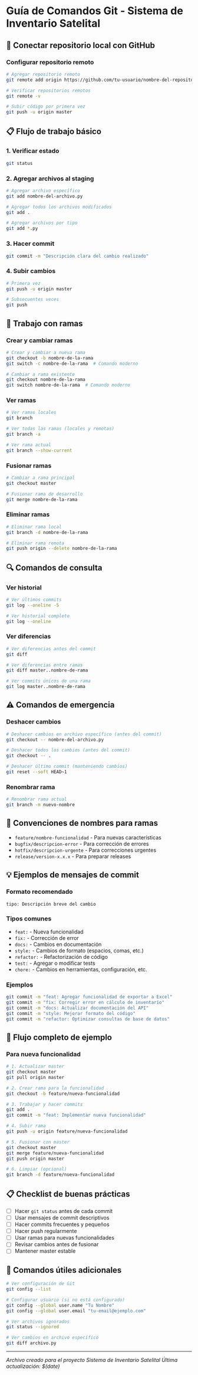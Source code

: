 # Guía de Comandos Git - Sistema de Inventario Satelital

## 🔗 Conectar repositorio local con GitHub

### Configurar repositorio remoto
```bash
# Agregar repositorio remoto
git remote add origin https://github.com/tu-usuario/nombre-del-repositorio.git

# Verificar repositorios remotos
git remote -v

# Subir código por primera vez
git push -u origin master
```

## 📋 Flujo de trabajo básico

### 1. Verificar estado
```bash
git status
```

### 2. Agregar archivos al staging
```bash
# Agregar archivo específico
git add nombre-del-archivo.py

# Agregar todos los archivos modificados
git add .

# Agregar archivos por tipo
git add *.py
```

### 3. Hacer commit
```bash
git commit -m "Descripción clara del cambio realizado"
```

### 4. Subir cambios
```bash
# Primera vez
git push -u origin master

# Subsecuentes veces
git push
```

## 🌿 Trabajo con ramas

### Crear y cambiar ramas
```bash
# Crear y cambiar a nueva rama
git checkout -b nombre-de-la-rama
git switch -c nombre-de-la-rama  # Comando moderno

# Cambiar a rama existente
git checkout nombre-de-la-rama
git switch nombre-de-la-rama  # Comando moderno
```

### Ver ramas
```bash
# Ver ramas locales
git branch

# Ver todas las ramas (locales y remotas)
git branch -a

# Ver rama actual
git branch --show-current
```

### Fusionar ramas
```bash
# Cambiar a rama principal
git checkout master

# Fusionar rama de desarrollo
git merge nombre-de-la-rama
```

### Eliminar ramas
```bash
# Eliminar rama local
git branch -d nombre-de-la-rama

# Eliminar rama remota
git push origin --delete nombre-de-la-rama
```

## 🔍 Comandos de consulta

### Ver historial
```bash
# Ver últimos commits
git log --oneline -5

# Ver historial completo
git log --oneline
```

### Ver diferencias
```bash
# Ver diferencias antes del commit
git diff

# Ver diferencias entre ramas
git diff master..nombre-de-rama

# Ver commits únicos de una rama
git log master..nombre-de-rama
```

## ⚠️ Comandos de emergencia

### Deshacer cambios
```bash
# Deshacer cambios en archivo específico (antes del commit)
git checkout -- nombre-del-archivo.py

# Deshacer todos los cambios (antes del commit)
git checkout -- .

# Deshacer último commit (manteniendo cambios)
git reset --soft HEAD~1
```

### Renombrar rama
```bash
# Renombrar rama actual
git branch -m nuevo-nombre
```

## 📝 Convenciones de nombres para ramas

- `feature/nombre-funcionalidad` - Para nuevas características
- `bugfix/descripcion-error` - Para corrección de errores
- `hotfix/descripcion-urgente` - Para correcciones urgentes
- `release/version-x.x.x` - Para preparar releases

## 💡 Ejemplos de mensajes de commit

### Formato recomendado
```
tipo: Descripción breve del cambio
```

### Tipos comunes
- `feat:` - Nueva funcionalidad
- `fix:` - Corrección de error
- `docs:` - Cambios en documentación
- `style:` - Cambios de formato (espacios, comas, etc.)
- `refactor:` - Refactorización de código
- `test:` - Agregar o modificar tests
- `chore:` - Cambios en herramientas, configuración, etc.

### Ejemplos
```bash
git commit -m "feat: Agregar funcionalidad de exportar a Excel"
git commit -m "fix: Corregir error en cálculo de inventario"
git commit -m "docs: Actualizar documentación del API"
git commit -m "style: Mejorar formato del código"
git commit -m "refactor: Optimizar consultas de base de datos"
```

## 🚀 Flujo completo de ejemplo

### Para nueva funcionalidad
```bash
# 1. Actualizar master
git checkout master
git pull origin master

# 2. Crear rama para la funcionalidad
git checkout -b feature/nueva-funcionalidad

# 3. Trabajar y hacer commits
git add .
git commit -m "feat: Implementar nueva funcionalidad"

# 4. Subir rama
git push -u origin feature/nueva-funcionalidad

# 5. Fusionar con master
git checkout master
git merge feature/nueva-funcionalidad
git push origin master

# 6. Limpiar (opcional)
git branch -d feature/nueva-funcionalidad
```

## 📋 Checklist de buenas prácticas

- [ ] Hacer `git status` antes de cada commit
- [ ] Usar mensajes de commit descriptivos
- [ ] Hacer commits frecuentes y pequeños
- [ ] Hacer push regularmente
- [ ] Usar ramas para nuevas funcionalidades
- [ ] Revisar cambios antes de fusionar
- [ ] Mantener master estable

## 🔧 Comandos útiles adicionales

```bash
# Ver configuración de Git
git config --list

# Configurar usuario (si no está configurado)
git config --global user.name "Tu Nombre"
git config --global user.email "tu-email@ejemplo.com"

# Ver archivos ignorados
git status --ignored

# Ver cambios en archivo específico
git diff archivo.py
```

---
*Archivo creado para el proyecto Sistema de Inventario Satelital*
*Última actualización: $(date)*
